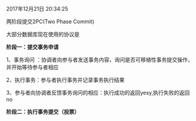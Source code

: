 2017年12月21日 20:34:25

两阶段提交2PC\(Two Phase Commit\)

大部分数据库现在使用的协议是

**阶段一：提交事务申请**

1、事务询问 ：协调者向参与者发送事务内容，询问是否可移植性事务提交操作，并开始等待参与者相应

2、执行事务：参与者执行事务并记录事务执行结果

3、参与者向协调者反馈事务询问的相应：执行成功的返回yesy,执行失败的返回no

**阶段二：执行事务提交（投票）**





